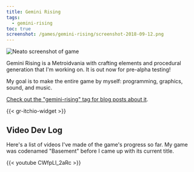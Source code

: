 ```yaml
---
title: Gemini Rising
tags:
  - gemini-rising
toc: true
screenshot: /games/gemini-rising/screenshot-2018-09-12.png
---
```


![Neato screenshot of game](/games/gemini-rising/screenshot-2018-09-12.png "Screenshot as of 2018-09-12")

Gemini Rising is a Metroidvania with crafting elements and procedural generation that I'm working on. It is out now for pre-alpha testing!

<!--more-->

My goal is to make the entire game by myself: programming, graphics, sound, and music.

[Check out the "gemini-rising" tag for blog posts about it](/tags/gemini-rising).

{{< gr-itchio-widget >}}

## Video Dev Log

Here's a list of videos I've made of the game's progress so far. My game was codenamed "Basement" before I came up with its current title.

{{< youtube CWfpLl_2aRc >}}

